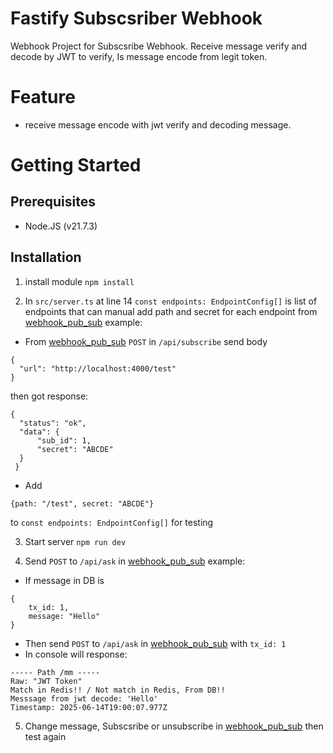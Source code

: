 # Fastify Subscsriber Webhook
Webhook Project for Subscsribe Webhook. Receive message verify and decode by JWT to verify, Is message encode from legit token.

# Feature
 - receive message encode with jwt verify and decoding message.

# Getting Started
## Prerequisites
 - Node.JS (v21.7.3)

## Installation
 1. install module
 `npm install`

 2. In `src/server.ts` at line 14 `const endpoints: EndpointConfig[]` is list of endpoints that can manual add path and secret for each endpoint from [webhook_pub_sub](README.md)
 example:
  - From [webhook_pub_sub](README.md) `POST` in `/api/subscribe` send body
  ```
  {
    "url": "http://localhost:4000/test"
  }
  ```
  then got response:
  ```
  {
    "status": "ok",
    "data": {
        "sub_id": 1,
        "secret": "ABCDE"
    }
   }
  ```
   - Add
   ```
   {path: "/test", secret: "ABCDE"}
   ```
   to `const endpoints: EndpointConfig[]` for testing
   
  3. Start server
  `npm run dev`

  4. Send `POST` to `/api/ask` in [webhook_pub_sub](README.md)
  example:
  - If message in DB is
  ```
  {
      tx_id: 1,
      message: "Hello"
  }
  ```
  - Then send `POST` to `/api/ask` in [webhook_pub_sub](README.md) with `tx_id: 1`
  - In console will response:
  ```
  ----- Path /mm -----
  Raw: "JWT Token"
  Match in Redis!! / Not match in Redis, From DB!!
  Messsage from jwt decode: 'Hello'
  Timestamp: 2025-06-14T19:00:07.977Z
  ```
  5. Change message, Subscsribe or unsubscribe in [webhook_pub_sub](README.md) then test again